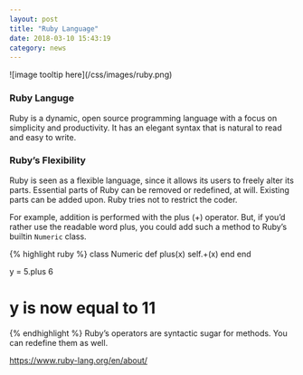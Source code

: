 ```yaml
---
layout: post
title: "Ruby Language"
date: 2018-03-10 15:43:19
category: news
---
```

<section class="img_post_md">
![image tooltip here](/css/images/ruby.png)
</section>

### Ruby Languge

Ruby is a dynamic, open source programming language with a focus on simplicity and productivity. It has an elegant syntax that is natural to read and easy to write.

### Ruby’s Flexibility

Ruby is seen as a flexible language, since it allows its users to freely alter its parts. Essential parts of Ruby can be removed or redefined, at will. Existing parts can be added upon. Ruby tries not to restrict the coder.

For example, addition is performed with the plus (+) operator. But, if you’d rather use the readable word plus, you could add such a method to Ruby’s builtin `Numeric` class.

{% highlight ruby %}
class Numeric
  def plus(x)
    self.+(x)
  end
end

y = 5.plus 6
# y is now equal to 11
{% endhighlight %}
Ruby’s operators are syntactic sugar for methods. You can redefine them as well.

https://www.ruby-lang.org/en/about/
